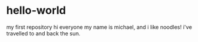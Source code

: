 # hello-world
my first repository
hi everyone
my name is michael, and i like noodles!
i've travelled to and back the sun.
